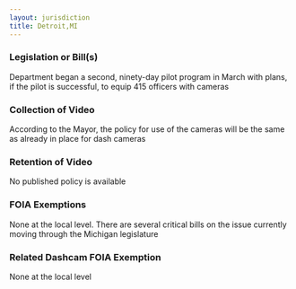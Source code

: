```yaml
---
layout: jurisdiction
title: Detroit,MI
---
```


### Legislation or Bill(s)

Department began a second, ninety-day pilot program in March with plans, if the pilot is successful, to equip 415 officers with cameras

### Collection of Video

According to the Mayor, the policy for use of the cameras will be the same as already in place for dash cameras

### Retention of Video

No published policy is available

### FOIA Exemptions

None at the local level. There are several critical bills on the issue currently moving through the Michigan legislature

### Related Dashcam FOIA Exemption

None at the local level
